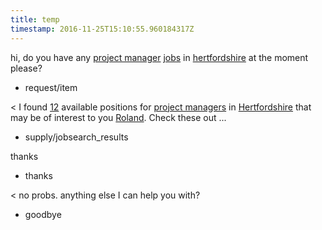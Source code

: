 ```yaml
---
title: temp
timestamp: 2016-11-25T15:10:55.960184317Z
---
```


hi, do you have any [project manager](jobrole) [jobs](item_type) in [hertfordshire](location) at the moment please?
* request/item

< I found [12](jobcount) available positions for [project managers](jobrole) in [Hertfordshire](location) that may be of interest to you [Roland](first_name). Check these out ...
* supply/jobsearch_results

thanks
* thanks

< no probs. anything else I can help you with?
* goodbye
